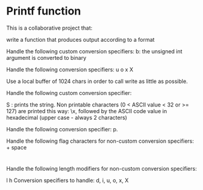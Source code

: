 # Printf function
This is a collaborative project that:

write a function that produces output according to a format


Handle the following custom conversion specifiers:
b: the unsigned int argument is converted to binary


Handle the following conversion specifiers:
u
o
x
X


Use a local buffer of 1024 chars in order to call write as little as possible.


Handle the following custom conversion specifier:

S : prints the string.
Non printable characters (0 < ASCII value < 32 or >= 127) are printed this way: \x, followed by the ASCII code value in hexadecimal (upper case - always 2 characters)


Handle the following conversion specifier: p.


Handle the following flag characters for non-custom conversion specifiers: 
+
space
#


Handle the following length modifiers for non-custom conversion specifiers:

l
h
Conversion specifiers to handle: d, i, u, o, x, X
